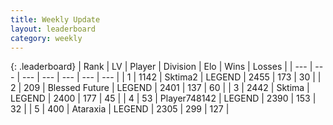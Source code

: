 ```yaml
---
title: Weekly Update
layout: leaderboard
category: weekly
---
```


{: .leaderboard}
| Rank | LV | Player | Division | Elo | Wins | Losses |
| --- | --- | --- | --- | --- | --- | --- |
| <span data-change="0">1</span> | 1142 | <span title="ID: 402846">Sktima2</span> | LEGEND | <span data-change="136">2455</span> | <span data-change="107">173</span> | <span data-change="17">30</span> |
| <span data-change="21">2</span> | 209 | <span title="ID: 725085">Blessed Future</span> | LEGEND | <span data-change="197">2401</span> | <span data-change="49">137</span> | <span data-change="5">60</span> |
| <span data-change="0">3</span> | 2442 | <span title="ID: 353063">Sktima</span> | LEGEND | <span data-change="146">2400</span> | <span data-change="51">177</span> | <span data-change="4">45</span> |
| <span data-change="7">4</span> | 53 | <span title="ID: 748142">Player748142</span> | LEGEND | <span data-change="170">2390</span> | <span data-change="86">153</span> | <span data-change="21">32</span> |
| <span data-change="1">5</span> | 400 | <span title="ID: 745153">Ataraxia</span> | LEGEND | <span data-change="67">2305</span> | <span data-change="54">299</span> | <span data-change="22">127</span> |